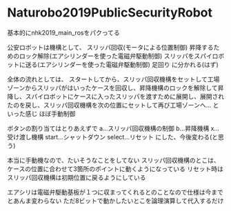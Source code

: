 # Naturobo2019PublicSecurityRobot
基本的にnhk2019_main_rosをパクってる

公安ロボットは機構として、
スリッパ回収(モータによる位置制御)
昇降するためのロック解除(エアシリンダーを使った電磁弁駆動制御)
スリッパをスパイロボットに送る(エアシリンダーを使った電磁弁駆動制御)
足回り
に分かれる(はず)

全体の流れとしては、
スタートしてから、スリッパ回収機構をセットして工場ゾーンからスリッパがはいったケースを回収し、昇降機構のロックを解除して昇降し、スパイロボットにケースに入ったスリッパを渡すために展開し、展開されたのを戻し、スリッパ回収機構を次の位置にセットして再び工場ゾーンへ...
といった感じ
ほぼ手動制御

ボタンの割り当てはとりあえずで
a...スリッパ回収機構の制御
b...昇降機構
x...受け渡し機構
start...シャットダウン
select...リセット
にした、今後変わる(と思う)

本当に手動機なので、たいそうなことをしてない
スリッパ回収機構のとこは、ケースの位置に合わせて3箇所のポイントに動くようになっている
リセット時はスリッパ回収機構は初期位置に戻るようにしている

エアシリは電磁弁駆動基板が１つに収まってくれるとのことなので仕様は今までとあんま変わらない
ただ8ビットで動かしたいとこを論理演算して代入するだけ
